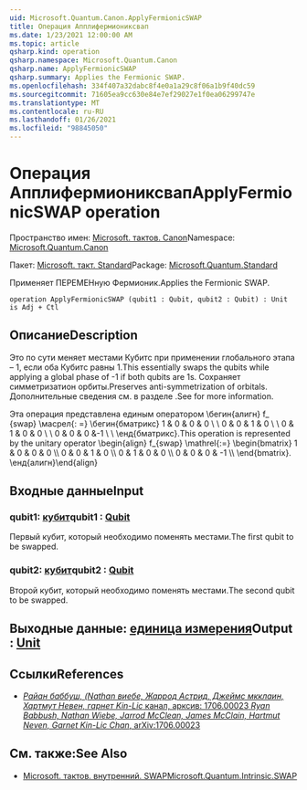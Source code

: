 ```yaml
---
uid: Microsoft.Quantum.Canon.ApplyFermionicSWAP
title: Операция Апплифермиониксвап
ms.date: 1/23/2021 12:00:00 AM
ms.topic: article
qsharp.kind: operation
qsharp.namespace: Microsoft.Quantum.Canon
qsharp.name: ApplyFermionicSWAP
qsharp.summary: Applies the Fermionic SWAP.
ms.openlocfilehash: 334f407a32dabc8f4e0a1a29c8f06a1b9f40dc59
ms.sourcegitcommit: 71605ea9cc630e84e7ef29027e1f0ea06299747e
ms.translationtype: MT
ms.contentlocale: ru-RU
ms.lasthandoff: 01/26/2021
ms.locfileid: "98845050"
---
```

# <a name="applyfermionicswap-operation"></a><span data-ttu-id="3a532-102">Операция Апплифермиониксвап</span><span class="sxs-lookup"><span data-stu-id="3a532-102">ApplyFermionicSWAP operation</span></span>

<span data-ttu-id="3a532-103">Пространство имен: [Microsoft. тактов. Canon](xref:Microsoft.Quantum.Canon)</span><span class="sxs-lookup"><span data-stu-id="3a532-103">Namespace: [Microsoft.Quantum.Canon](xref:Microsoft.Quantum.Canon)</span></span>

<span data-ttu-id="3a532-104">Пакет: [Microsoft. такт. Standard](https://nuget.org/packages/Microsoft.Quantum.Standard)</span><span class="sxs-lookup"><span data-stu-id="3a532-104">Package: [Microsoft.Quantum.Standard](https://nuget.org/packages/Microsoft.Quantum.Standard)</span></span>


<span data-ttu-id="3a532-105">Применяет ПЕРЕМЕНную Фермионик.</span><span class="sxs-lookup"><span data-stu-id="3a532-105">Applies the Fermionic SWAP.</span></span>

```qsharp
operation ApplyFermionicSWAP (qubit1 : Qubit, qubit2 : Qubit) : Unit is Adj + Ctl
```


## <a name="description"></a><span data-ttu-id="3a532-106">Описание</span><span class="sxs-lookup"><span data-stu-id="3a532-106">Description</span></span>

<span data-ttu-id="3a532-107">Это по сути меняет местами Кубитс при применении глобального этапа – 1, если оба Кубитс равны 1.</span><span class="sxs-lookup"><span data-stu-id="3a532-107">This essentially swaps the qubits while applying a global phase of -1 if both qubits are 1s.</span></span> <span data-ttu-id="3a532-108">Сохраняет симметризатион орбиты.</span><span class="sxs-lookup"><span data-stu-id="3a532-108">Preserves anti-symmetrization of orbitals.</span></span>
<span data-ttu-id="3a532-109">Дополнительные сведения см. в разделе .</span><span class="sxs-lookup"><span data-stu-id="3a532-109">See  for more information.</span></span>

<span data-ttu-id="3a532-110">Эта операция представлена единым оператором \бегин{алигн} f_ {swap} \масрел{: =} \бегин{бматрикс} 1 & 0 & 0 & 0 \\ \\ 0 & 0 & 1 & 0 \\ \\ 0 & 1 & 0 & 0 \\ \\ 0 & 0 & 0 &-1 \\ \\ \енд{бматрикс}.</span><span class="sxs-lookup"><span data-stu-id="3a532-110">This operation is represented by the unitary operator \begin{align} f_{swap} \mathrel{:=} \begin{bmatrix} 1 & 0 & 0 & 0 \\\\ 0 & 0 & 1 & 0 \\\\ 0 & 1 & 0 & 0 \\\\ 0 & 0 & 0 & -1 \\\\ \end{bmatrix}.</span></span>
<span data-ttu-id="3a532-111">\енд{алигн}</span><span class="sxs-lookup"><span data-stu-id="3a532-111">\end{align}</span></span>

## <a name="input"></a><span data-ttu-id="3a532-112">Входные данные</span><span class="sxs-lookup"><span data-stu-id="3a532-112">Input</span></span>

### <a name="qubit1--qubit"></a><span data-ttu-id="3a532-113">qubit1: [кубит](xref:microsoft.quantum.lang-ref.qubit)</span><span class="sxs-lookup"><span data-stu-id="3a532-113">qubit1 : [Qubit](xref:microsoft.quantum.lang-ref.qubit)</span></span>

<span data-ttu-id="3a532-114">Первый кубит, который необходимо поменять местами.</span><span class="sxs-lookup"><span data-stu-id="3a532-114">The first qubit to be swapped.</span></span>


### <a name="qubit2--qubit"></a><span data-ttu-id="3a532-115">qubit2: [кубит](xref:microsoft.quantum.lang-ref.qubit)</span><span class="sxs-lookup"><span data-stu-id="3a532-115">qubit2 : [Qubit](xref:microsoft.quantum.lang-ref.qubit)</span></span>

<span data-ttu-id="3a532-116">Второй кубит, который необходимо поменять местами.</span><span class="sxs-lookup"><span data-stu-id="3a532-116">The second qubit to be swapped.</span></span>



## <a name="output--unit"></a><span data-ttu-id="3a532-117">Выходные данные: [единица измерения](xref:microsoft.quantum.lang-ref.unit)</span><span class="sxs-lookup"><span data-stu-id="3a532-117">Output : [Unit](xref:microsoft.quantum.lang-ref.unit)</span></span>



## <a name="references"></a><span data-ttu-id="3a532-118">Ссылки</span><span class="sxs-lookup"><span data-stu-id="3a532-118">References</span></span>

- [<span data-ttu-id="3a532-119">*Райан баббуш, (Nathan виебе, Жаррод Астрид, Джеймс мкклаин, Хартмут Невен, гарнет Kin-Lic* канал, арксив: 1706.00023</span><span class="sxs-lookup"><span data-stu-id="3a532-119"> *Ryan Babbush, Nathan Wiebe, Jarrod McClean, James McClain, Hartmut Neven, Garnet Kin-Lic Chan*, arXiv:1706.00023 </span></span>](https://arxiv.org/pdf/1706.00023.pdf)

## <a name="see-also"></a><span data-ttu-id="3a532-120">См. также:</span><span class="sxs-lookup"><span data-stu-id="3a532-120">See Also</span></span>

- [<span data-ttu-id="3a532-121">Microsoft. тактов. внутренний. SWAP</span><span class="sxs-lookup"><span data-stu-id="3a532-121">Microsoft.Quantum.Intrinsic.SWAP</span></span>](xref:Microsoft.Quantum.Intrinsic.SWAP)